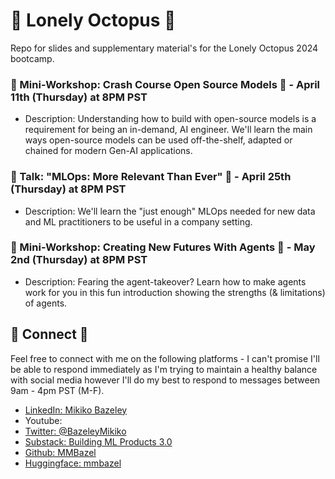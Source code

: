 # 🐙 Lonely Octopus 🐙

Repo for slides and supplementary material's for the Lonely Octopus 2024 bootcamp. 

### 🦙 Mini-Workshop: Crash Course Open Source Models 🦙  - April 11th (Thursday) at 8PM PST
* Description: Understanding how to build with open-source models is a requirement for being an in-demand, AI engineer. We'll learn the main ways open-source models can be used off-the-shelf, adapted or chained for modern Gen-AI applications. 


### 🧰 Talk: "MLOps: More Relevant Than Ever" 🧰 - April 25th (Thursday) at 8PM PST
* Description: We'll learn the "just enough" MLOps needed for new data and ML practitioners to be useful in a company setting.


### 👾 Mini-Workshop: Creating New Futures With Agents 🤖 - May 2nd (Thursday) at 8PM PST
* Description: Fearing the agent-takeover? Learn how to make agents work for you in this fun introduction showing the strengths (& limitations) of agents.


## 🔗 Connect 🔗
Feel free to connect with me on the following platforms - I can't promise I'll be able to respond immediately as I'm trying to maintain a healthy balance with social media however I'll do my best to respond to messages between 9am - 4pm PST (M-F). 

* [LinkedIn: Mikiko Bazeley](https://www.linkedin.com/in/mikikobazeley/)
* Youtube: 
* [Twitter: @BazeleyMikiko](https://twitter.com/BazeleyMikiko)
* [Substack: Building ML Products 3.0](https://mikikobazeley.substack.com/)
* [Github: MMBazel](https://github.com/MMBazel)
* [Huggingface: mmbazel](https://huggingface.co/mmbazel)
